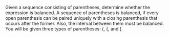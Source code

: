 Given a sequence consisting of parentheses, determine whether the expression is balanced. A sequence of parentheses is balanced, if every open parenthesis can be paired uniquely with a closing parenthesis that occurs after the former. Also, the interval between them must be balanced. You will be given three types of parentheses: (, {, and [.
